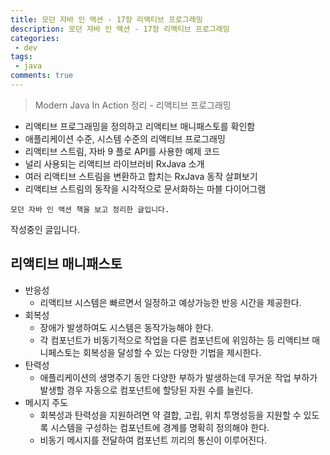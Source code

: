 ```yaml
---
title: 모던 자바 인 액션 - 17장 리액티브 프로그래밍
description: 모던 자바 인 액션 - 17장 리액티브 프로그래밍
categories:
 - dev
tags:
 - java
comments: true
---
```

> Modern Java In Action 정리 - 리액티브 프로그래밍

  * 리액티브 프로그래밍을 정의하고 리액티브 매니패스토를 확인함
  * 애플리케이션 수준, 시스템 수준의 리액티브 프로그래밍
  * 리액티브 스트림, 자바 9 플로 API를 사용한 예제 코드
  * 널리 사용되는 리액티브 라이브러비 RxJava 소개
  * 여러 리액티브 스트림을 변환하고 합치는 RxJava 동작 살펴보기
  * 리액티브 스트림의 동작을 시각적으로 문서화하는 마블 다이어그램

`모던 자바 인 액션 책을 보고 정리한 글입니다.` 

작성중인 글입니다.

## 리액티브 매니패스토
* 반응성
  * 리액티브 시스템은 빠르면서 일정하고 예상가능한 반응 시간을 제공한다. 
* 회복성
  * 장애가 발생하여도 시스템은 동작가능해야 한다.
  * 각 컴포넌트가 비동기적으로 작업을 다른 컴포넌트에 위임하는 등 리액티브 매니페스토는 회복성을 달성할 수 있는 다양한 기법을 제시한다.
* 탄력성
  * 애플리케이션의 생명주기 동안 다양한 부하가 발생하는데 무거운 작업 부하가 발생할 경우 자동으로 컴포넌트에 할당된 자원 수를 늘린다.
* 메시지 주도
  * 회복성과 탄력성을 지원하려면 약 결합, 고립, 위치 투명성등을 지원할 수 있도록 시스템을 구성하는 컴포넌트에 경계를 명확히 정의해야 한다. 
  * 비동기 메시지를 전달하여 컴포넌트 끼리의 통신이 이루어진다.